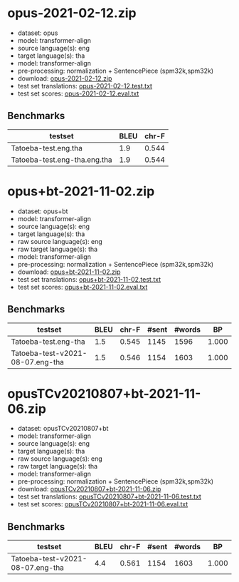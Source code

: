 # opus-2021-02-12.zip

* dataset: opus
* model: transformer-align
* source language(s): eng
* target language(s): tha
* model: transformer-align
* pre-processing: normalization + SentencePiece (spm32k,spm32k)
* download: [opus-2021-02-12.zip](https://object.pouta.csc.fi/Tatoeba-MT-models/eng-tha/opus-2021-02-12.zip)
* test set translations: [opus-2021-02-12.test.txt](https://object.pouta.csc.fi/Tatoeba-MT-models/eng-tha/opus-2021-02-12.test.txt)
* test set scores: [opus-2021-02-12.eval.txt](https://object.pouta.csc.fi/Tatoeba-MT-models/eng-tha/opus-2021-02-12.eval.txt)

## Benchmarks

| testset               | BLEU  | chr-F |
|-----------------------|-------|-------|
| Tatoeba-test.eng.tha 	| 1.9 	| 0.544 |
| Tatoeba-test.eng-tha.eng.tha 	| 1.9 	| 0.544 |



# opus+bt-2021-11-02.zip

* dataset: opus+bt
* model: transformer-align
* source language(s): eng
* target language(s): tha
* raw source language(s): eng
* raw target language(s): tha
* model: transformer-align
* pre-processing: normalization + SentencePiece (spm32k,spm32k)
* download: [opus+bt-2021-11-02.zip](https://object.pouta.csc.fi/Tatoeba-MT-models/eng-tha/opus+bt-2021-11-02.zip)
* test set translations: [opus+bt-2021-11-02.test.txt](https://object.pouta.csc.fi/Tatoeba-MT-models/eng-tha/opus+bt-2021-11-02.test.txt)
* test set scores: [opus+bt-2021-11-02.eval.txt](https://object.pouta.csc.fi/Tatoeba-MT-models/eng-tha/opus+bt-2021-11-02.eval.txt)

## Benchmarks

| testset | BLEU  | chr-F | #sent | #words | BP |
|---------|-------|-------|-------|--------|----|
| Tatoeba-test.eng-tha 	| 1.5 	| 0.545 	| 1145 	| 1596 	| 1.000 |
| Tatoeba-test-v2021-08-07.eng-tha 	| 1.5 	| 0.546 	| 1154 	| 1603 	| 1.000 |


# opusTCv20210807+bt-2021-11-06.zip

* dataset: opusTCv20210807+bt
* model: transformer-align
* source language(s): eng
* target language(s): tha
* raw source language(s): eng
* raw target language(s): tha
* model: transformer-align
* pre-processing: normalization + SentencePiece (spm32k,spm32k)
* download: [opusTCv20210807+bt-2021-11-06.zip](https://object.pouta.csc.fi/Tatoeba-MT-models/eng-tha/opusTCv20210807+bt-2021-11-06.zip)
* test set translations: [opusTCv20210807+bt-2021-11-06.test.txt](https://object.pouta.csc.fi/Tatoeba-MT-models/eng-tha/opusTCv20210807+bt-2021-11-06.test.txt)
* test set scores: [opusTCv20210807+bt-2021-11-06.eval.txt](https://object.pouta.csc.fi/Tatoeba-MT-models/eng-tha/opusTCv20210807+bt-2021-11-06.eval.txt)

## Benchmarks

| testset | BLEU  | chr-F | #sent | #words | BP |
|---------|-------|-------|-------|--------|----|
| Tatoeba-test-v2021-08-07.eng-tha 	| 4.4 	| 0.561 	| 1154 	| 1603 	| 1.000 |

